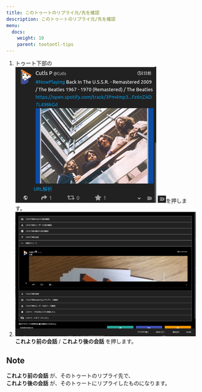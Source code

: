 ```yaml
---
title: このトゥートのリプライ元/先を確認
description: このトゥートのリプライ元/先を確認
menu:
  docs:
    weight: 10
    parent: tootontl-tips
---
```


1. トゥート下部の  
![toottl1](https://raw.githubusercontent.com/cutls/TheDeskDocs/master/media/toottl1.png) ![toottl6](https://raw.githubusercontent.com/cutls/TheDeskDocs/master/media/toottl6.png)を押します。
2. ![toottl11](https://raw.githubusercontent.com/cutls/TheDeskDocs/master/media/toottl11.png) **これより前の会話** / **これより後の会話** を押します。

## Note

**これより前の会話** が、そのトゥートのリプライ先で、  
**これより後の会話** が、そのトゥートにリプライしたものになります。

